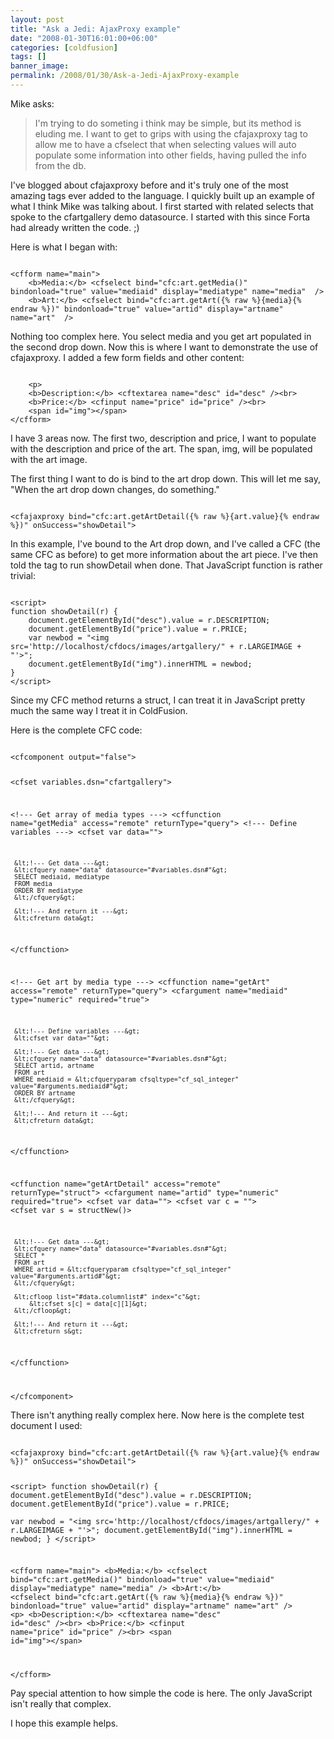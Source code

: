 ```yaml
---
layout: post
title: "Ask a Jedi: AjaxProxy example"
date: "2008-01-30T16:01:00+06:00"
categories: [coldfusion]
tags: []
banner_image: 
permalink: /2008/01/30/Ask-a-Jedi-AjaxProxy-example
---
```


Mike asks:

<blockquote>
<p>
I'm trying to do someting i think may be simple, but its method is eluding me. I want to get to grips with using the cfajaxproxy tag to allow me to have a cfselect that when selecting values will auto populate some information into
other fields, having pulled the info from the db.
</p>
</blockquote>

I've blogged about cfajaxproxy before and it's truly one of the most amazing tags ever added to the language. I quickly built up an example of what I think Mike was talking about. I first started with related selects that spoke to the cfartgallery demo datasource. I started with this since Forta had already written the code. ;)
<!--more-->
Here is what I began with:

<code>
&lt;cfform name="main"&gt;
	&lt;b&gt;Media:&lt;/b&gt; &lt;cfselect bind="cfc:art.getMedia()" bindonload="true" value="mediaid" display="mediatype" name="media"  /&gt;
	&lt;b&gt;Art:&lt;/b&gt; &lt;cfselect bind="cfc:art.getArt({% raw %}{media}{% endraw %})" bindonload="true" value="artid" display="artname" name="art"  /&gt;
</code>

Nothing too complex here. You select media and you get art populated in the second drop down. Now this is where I want to demonstrate the use of cfajaxproxy. I added a few form fields and other content:

<code>
	&lt;p&gt;
	&lt;b&gt;Description:&lt;/b&gt; &lt;cftextarea name="desc" id="desc" /&gt;&lt;br&gt;
	&lt;b&gt;Price:&lt;/b&gt; &lt;cfinput name="price" id="price" /&gt;&lt;br&gt;
	&lt;span id="img"&gt;&lt;/span&gt;
&lt;/cfform&gt;
</code>

I have 3 areas now. The first two, description and price, I want to populate with the description and price of the art. The span, img, will be populated with the art image. 

The first thing I want to do is bind to the art drop down. This will let me say, "When the art drop down changes, do something."

<code>
&lt;cfajaxproxy bind="cfc:art.getArtDetail({% raw %}{art.value}{% endraw %})" onSuccess="showDetail"&gt;
</code>

In this example, I've bound to the Art drop down, and I've called a CFC (the same CFC as before) to get more information about the art piece. I've then told the tag to run showDetail when done. That JavaScript function is rather trivial:

<code>
&lt;script&gt;
function showDetail(r) {
	document.getElementById("desc").value = r.DESCRIPTION;
	document.getElementById("price").value = r.PRICE;	
	var newbod = "&lt;img src='http://localhost/cfdocs/images/artgallery/" + r.LARGEIMAGE + "'&gt;";
	document.getElementById("img").innerHTML = newbod;
}
&lt;/script&gt;
</code>

Since my CFC method returns a struct, I can treat it in JavaScript pretty much the same way I treat it in ColdFusion. 

Here is the complete CFC code:

<code>
&lt;cfcomponent output="false"&gt;

  &lt;cfset variables.dsn="cfartgallery"&gt;

  &lt;!--- Get array of media types ---&gt;
  &lt;cffunction name="getMedia" access="remote" returnType="query"&gt;
     &lt;!--- Define variables ---&gt;
     &lt;cfset var data=""&gt;

     &lt;!--- Get data ---&gt;
     &lt;cfquery name="data" datasource="#variables.dsn#"&gt;
     SELECT mediaid, mediatype
     FROM media
     ORDER BY mediatype
     &lt;/cfquery&gt;

     &lt;!--- And return it ---&gt;
     &lt;cfreturn data&gt;
  &lt;/cffunction&gt;

  &lt;!--- Get art by media type ---&gt;
  &lt;cffunction name="getArt" access="remote" returnType="query"&gt;
     &lt;cfargument name="mediaid" type="numeric" required="true"&gt;

     &lt;!--- Define variables ---&gt;
     &lt;cfset var data=""&gt;

     &lt;!--- Get data ---&gt;
     &lt;cfquery name="data" datasource="#variables.dsn#"&gt;
     SELECT artid, artname
     FROM art
     WHERE mediaid = &lt;cfqueryparam cfsqltype="cf_sql_integer" value="#arguments.mediaid#"&gt;
     ORDER BY artname
     &lt;/cfquery&gt;

     &lt;!--- And return it ---&gt;
     &lt;cfreturn data&gt;
  &lt;/cffunction&gt;

  &lt;cffunction name="getArtDetail" access="remote" returnType="struct"&gt;
     &lt;cfargument name="artid" type="numeric" required="true"&gt;
     &lt;cfset var data=""&gt;
	 &lt;cfset var c = ""&gt;
	 &lt;cfset var s = structNew()&gt;
	 
     &lt;!--- Get data ---&gt;
     &lt;cfquery name="data" datasource="#variables.dsn#"&gt;
     SELECT *
     FROM art
     WHERE artid = &lt;cfqueryparam cfsqltype="cf_sql_integer" value="#arguments.artid#"&gt;
     &lt;/cfquery&gt;
	
	 &lt;cfloop list="#data.columnlist#" index="c"&gt;
		 &lt;cfset s[c] = data[c][1]&gt;
	 &lt;/cfloop&gt;
	 
     &lt;!--- And return it ---&gt;
     &lt;cfreturn s&gt;
  &lt;/cffunction&gt;

&lt;/cfcomponent&gt;
</code>

There isn't anything really complex here. Now here is the complete test document I used:

<code>
&lt;cfajaxproxy bind="cfc:art.getArtDetail({% raw %}{art.value}{% endraw %})" onSuccess="showDetail"&gt;

&lt;script&gt;
function showDetail(r) {
	document.getElementById("desc").value = r.DESCRIPTION;
	document.getElementById("price").value = r.PRICE;	
	var newbod = "&lt;img src='http://localhost/cfdocs/images/artgallery/" + r.LARGEIMAGE + "'&gt;";
	document.getElementById("img").innerHTML = newbod;
}
&lt;/script&gt;
 
&lt;cfform name="main"&gt;
	&lt;b&gt;Media:&lt;/b&gt; &lt;cfselect bind="cfc:art.getMedia()" bindonload="true" value="mediaid" display="mediatype" name="media"  /&gt;
	&lt;b&gt;Art:&lt;/b&gt; &lt;cfselect bind="cfc:art.getArt({% raw %}{media}{% endraw %})" bindonload="true" value="artid" display="artname" name="art"  /&gt;
	&lt;p&gt;
	&lt;b&gt;Description:&lt;/b&gt; &lt;cftextarea name="desc" id="desc" /&gt;&lt;br&gt;
	&lt;b&gt;Price:&lt;/b&gt; &lt;cfinput name="price" id="price" /&gt;&lt;br&gt;
	&lt;span id="img"&gt;&lt;/span&gt;
	
&lt;/cfform&gt;
</code>

Pay special attention to how simple the code is here. The only JavaScript isn't really that complex.

I hope this example helps.